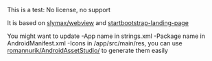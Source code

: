 This is a test: No license, no support

It is based on [slymax/webview](https://github.com/slymax/webview) and [startbootstrap-landing-page](https://github.com/BlackrockDigital/startbootstrap-landing-page/)

You might want to update 
-App name  in strings.xml
-Package name in AndroidManifest.xml
-Icons in /app/src/main/res, you can use [romannurik/AndroidAssetStudio/](http://romannurik.github.io/AndroidAssetStudio/icons-launcher.html) to generate them easily
